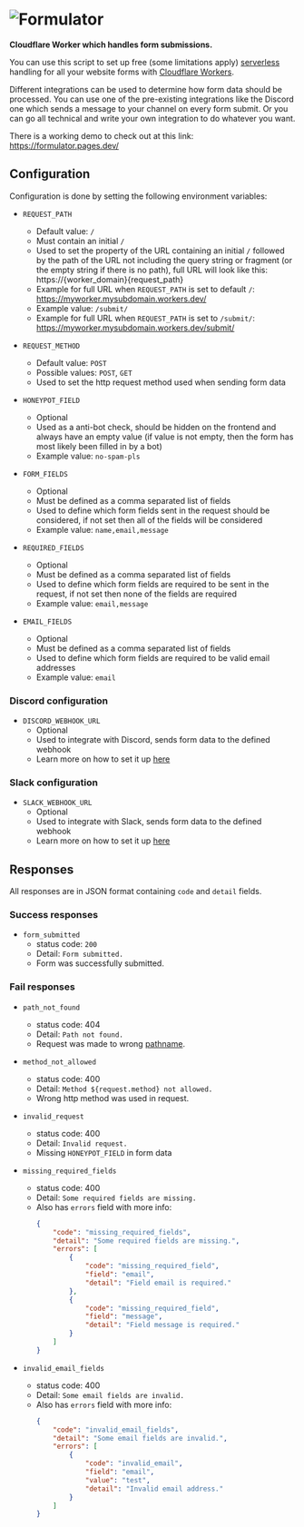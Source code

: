 # ![Formulator](https://formulator.pages.dev/img/formulator-logo.png)

**Cloudflare Worker which handles form submissions.**

You can use this script to set up free (some limitations apply) [serverless](https://www.cloudflare.com/learning/serverless/what-is-serverless/) handling for all your website forms with [Cloudflare Workers](https://workers.cloudflare.com/).

Different integrations can be used to determine how form data should be processed. You can use one of the pre-existing integrations like the Discord one which sends a message to your channel on every form submit. Or you can go all technical and write your own integration to do whatever you want.

There is a working demo to check out at this link: https://formulator.pages.dev/

## Configuration

Configuration is done by setting the following environment variables:

- `REQUEST_PATH`
  - Default value: `/`
  - Must contain an initial `/`
  - Used to set the property of the URL containing an initial `/` followed by the path of the URL not including the query string or fragment (or the empty string if there is no path), full URL will look like this: https://{worker_domain}{request_path}
  - Example for full URL when `REQUEST_PATH` is set to default `/`: https://myworker.mysubdomain.workers.dev/
  - Example value: `/submit/`
  - Example for full URL when `REQUEST_PATH` is set to `/submit/`: https://myworker.mysubdomain.workers.dev/submit/

- `REQUEST_METHOD`
  - Default value: `POST`
  - Possible values: `POST`, `GET`
  - Used to set the http request method used when sending form data

- `HONEYPOT_FIELD`
  - Optional
  - Used as a anti-bot check, should be hidden on the frontend and always have an empty value (if value is not empty, then the form has most likely been filled in by a bot)
  - Example value: `no-spam-pls`

- `FORM_FIELDS`
  - Optional
  - Must be defined as a comma separated list of fields
  - Used to define which form fields sent in the request should be considered, if not set then all of the fields will be considered
  - Example value: `name,email,message`

- `REQUIRED_FIELDS`
  - Optional
  - Must be defined as a comma separated list of fields
  - Used to define which form fields are required to be sent in the request, if not set then none of the fields are required
  - Example value: `email,message`

- `EMAIL_FIELDS`
  - Optional
  - Must be defined as a comma separated list of fields
  - Used to define which form fields are required to be valid email addresses
  - Example value: `email`

### Discord configuration

- `DISCORD_WEBHOOK_URL`
  - Optional
  - Used to integrate with Discord, sends form data to the defined webhook
  - Learn more on how to set it up [here](https://support.discord.com/hc/en-us/articles/228383668)

### Slack configuration

- `SLACK_WEBHOOK_URL`
  - Optional
  - Used to integrate with Slack, sends form data to the defined webhook
  - Learn more on how to set it up [here](https://api.slack.com/messaging/webhooks)

## Responses

All responses are in JSON format containing `code` and `detail` fields.

### Success responses

- `form_submitted`
  - status code: `200`
  - Detail: `Form submitted.`
  - Form was successfully submitted.

### Fail responses

- `path_not_found`
  - status code: 404
  - Detail: `Path not found.`
  - Request was made to wrong [pathname](https://developer.mozilla.org/en-US/docs/Web/API/URL/pathname).

- `method_not_allowed`
  - status code: 400
  - Detail: `Method ${request.method} not allowed.`
  - Wrong http method was used in request.

- `invalid_request`
  - status code: 400
  - Detail: `Invalid request.`
  - Missing `HONEYPOT_FIELD` in form data

- `missing_required_fields`
  - status code: 400
  - Detail: `Some required fields are missing.`
  - Also has `errors` field with more info:
    ```json
    {
        "code": "missing_required_fields",
        "detail": "Some required fields are missing.",
        "errors": [
            {
                "code": "missing_required_field",
                "field": "email",
                "detail": "Field email is required."
            },
            {
                "code": "missing_required_field",
                "field": "message",
                "detail": "Field message is required."
            }
        ]
    }
    ```

- `invalid_email_fields`
  - status code: 400
  - Detail: `Some email fields are invalid.`
  - Also has `errors` field with more info:
    ```json
    {
        "code": "invalid_email_fields",
        "detail": "Some email fields are invalid.",
        "errors": [
            {
                "code": "invalid_email",
                "field": "email",
                "value": "test",
                "detail": "Invalid email address."
            }
        ]
    }
    ```